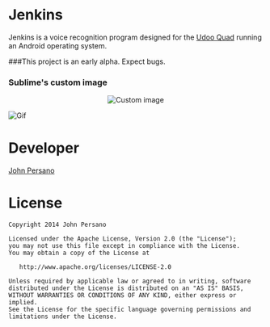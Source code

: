 Jenkins
=================

Jenkins is a voice recognition program designed for the [Udoo Quad](http://shop.udoo.org/usa/?___from_store=usa&popup=no) running an Android operating system.


###This project is an early alpha. Expect bugs. <br>


### Sublime's custom image
<p align="center">
  <img src="http://i1016.photobucket.com/albums/af284/Turbopwned/bwd6j.gif" alt="Custom image"/>
</p>

![Gif](http://i1016.photobucket.com/albums/af284/Turbopwned/bwd6j.gif)

Developer
=========
[John Persano](https://plus.google.com/+JohnPersano)


License
=======

    Copyright 2014 John Persano

    Licensed under the Apache License, Version 2.0 (the "License");
    you may not use this file except in compliance with the License.
    You may obtain a copy of the License at

       http://www.apache.org/licenses/LICENSE-2.0

    Unless required by applicable law or agreed to in writing, software
    distributed under the License is distributed on an "AS IS" BASIS,
    WITHOUT WARRANTIES OR CONDITIONS OF ANY KIND, either express or implied.
    See the License for the specific language governing permissions and
    limitations under the License.

